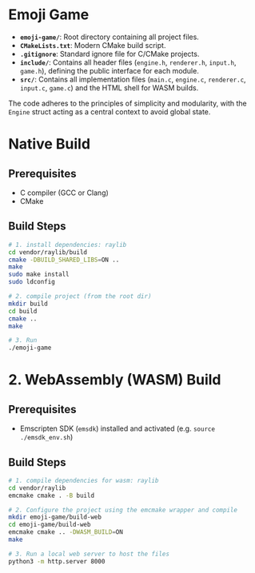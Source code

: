 # Emoji Game

*   **`emoji-game/`**: Root directory containing all project files.
*   **`CMakeLists.txt`**: Modern CMake build script.
*   **`.gitignore`**: Standard ignore file for C/CMake projects.
*   **`include/`**: Contains all header files (`engine.h`, `renderer.h`, `input.h`, `game.h`), defining the public interface for each module.
*   **`src/`**: Contains all implementation files (`main.c`, `engine.c`, `renderer.c`, `input.c`, `game.c`) and the HTML shell for WASM builds.

The code adheres to the principles of simplicity and modularity, with the `Engine` struct acting as a central context to avoid global state.

# Native Build

## Prerequisites
- C compiler (GCC or Clang)
- CMake

## Build Steps
```bash
# 1. install dependencies: raylib
cd vendor/raylib/build
cmake -DBUILD_SHARED_LIBS=ON ..
make
sudo make install
sudo ldconfig

# 2. compile project (from the root dir)
mkdir build
cd build
cmake ..
make

# 3. Run
./emoji-game
```

# 2. WebAssembly (WASM) Build

## Prerequisites
- Emscripten SDK (`emsdk`) installed and activated (e.g. `source ./emsdk_env.sh`)

## Build Steps
```bash
# 1. compile dependencies for wasm: raylib
cd vendor/raylib
emcmake cmake . -B build

# 2. Configure the project using the emcmake wrapper and compile
mkdir emoji-game/build-web
cd emoji-game/build-web
emcmake cmake .. -DWASM_BUILD=ON
make

# 3. Run a local web server to host the files
python3 -m http.server 8000 
```
